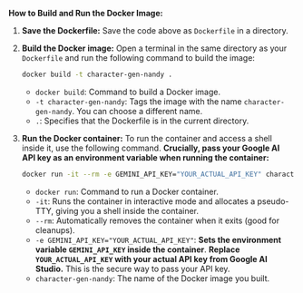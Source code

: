 **How to Build and Run the Docker Image:**

1.  **Save the Dockerfile:** Save the code above as `Dockerfile` in a directory.

2.  **Build the Docker image:**
    Open a terminal in the same directory as your `Dockerfile` and run the following command to build the image:

    ```bash
    docker build -t character-gen-nandy .
    ```
    *   `docker build`:  Command to build a Docker image.
    *   `-t character-gen-nandy`:  Tags the image with the name `character-gen-nandy`. You can choose a different name.
    *   `.`:  Specifies that the Dockerfile is in the current directory.

3.  **Run the Docker container:**
    To run the container and access a shell inside it, use the following command. **Crucially, pass your Google AI API key as an environment variable when running the container:**

    ```bash
    docker run -it --rm -e GEMINI_API_KEY="YOUR_ACTUAL_API_KEY" character-gen-nandy
    ```
    *   `docker run`: Command to run a Docker container.
    *   `-it`:  Runs the container in interactive mode and allocates a pseudo-TTY, giving you a shell inside the container.
    *   `--rm`:  Automatically removes the container when it exits (good for cleanups).
    *   `-e GEMINI_API_KEY="YOUR_ACTUAL_API_KEY"`:  **Sets the environment variable `GEMINI_API_KEY` inside the container**. **Replace `YOUR_ACTUAL_API_KEY` with your actual API key from Google AI Studio.**  This is the secure way to pass your API key.
    *   `character-gen-nandy`:  The name of the Docker image you built.
